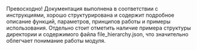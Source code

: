 Превосходно! Документация выполнена в соответствии с инструкциями, хорошо структурирована и содержит подробное описание функций, параметров, принципов работы и примеры использования. Отдельно стоит отметить наличие примера структуры директории и содержимого файла file_hierarchy.json, что значительно облегчает понимание работы модуля.